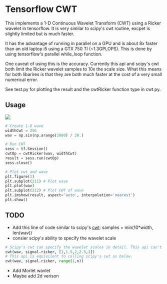# Tensorflow CWT
This implements a 1-D Continuous Wavelet Transform (CWT) using a Ricker wavelet in tensorflow. It is very similar to scipy's cwt routine, excpet is slightly limited but is much faster.

It has the advantage of running in parallel on a GPU and is about 8x faster than an old laptop i5 using a GTX 750 TI (~1.3GPLOPS). This is done by using tensorflow's parallel while_loop function.

One caveat of using this is the accuracy. Currently this api and scipy's cwt both limit the Ricker wavelet samples to 10x the scale size. What this means for both libarires is that they are both much faster at the cost of a very small numerical error.

See test.py for plotting the result and the cwtRicker function type in cwt.py.

## Usage
![](https://github.com/nickgeoca/cwt-tensorflow/blob/master/example.png)
```python
# Create 1-D wave
widthCwt = 256
wav = np.sin(np.arange(1000) / 20.)

# Run CWT
sess = tf.Session()
cwtOp = cwtRicker(wav, widthCwt)
result = sess.run(cwtOp)
sess.close()

# Plot cwt and wave
plt.figure(1)
plt.subplot(211) # Plot wave
plt.plot(wav)   
plt.subplot(212) # Plot CWT of wave
plt.imshow(result, aspect='auto', interpolation='nearest') 
plt.show()
```

## TODO
* Add this line of code similar to scipy's [cwt](https://github.com/scipy/scipy/blob/63bcdc4eeafa59553c00e44343dbb38380bd9d45/scipy/signal/wavelets.py#L362): samples = min(10*width, len(wav))
* consier scipy's ability to specify the wavelet scale
```python
# Scipy's cwt can specify the wavelet scales in detail. This api can't do that.
cwt(wav, signal.ricker, [1,1.5,2,2.5,3])
# This api is equivilent to calling scipy's cwt as below.
cwt(wav, signal.ricker, range(1,n))
```
* Add Morlet wavlet
* Maybe add 2d verison
